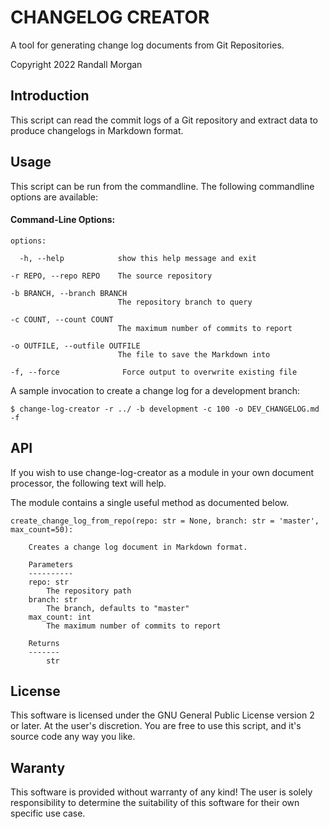 # CHANGELOG CREATOR

A tool for generating change log documents from Git Repositories.

Copyright 2022 Randall Morgan

## Introduction

This script can read the commit logs of a Git repository and 
extract data to produce changelogs in Markdown format.

## Usage

This script can be run from the commandline. The following 
commandline options are available:

#### Command-Line Options:

```
options:

  -h, --help            show this help message and exit
  
-r REPO, --repo REPO    The source repository
  
-b BRANCH, --branch BRANCH
                        The repository branch to query

-c COUNT, --count COUNT
                        The maximum number of commits to report

-o OUTFILE, --outfile OUTFILE
                        The file to save the Markdown into

-f, --force              Force output to overwrite existing file
```

A sample invocation to create a change log for a development branch:
```
$ change-log-creator -r ../ -b development -c 100 -o DEV_CHANGELOG.md -f
```

## API

If you wish to use change-log-creator as a module in your own 
document processor, the following text will help.

The module contains a single useful method as documented below.

```
create_change_log_from_repo(repo: str = None, branch: str = 'master', max_count=50):

    Creates a change log document in Markdown format.

    Parameters
    ----------
    repo: str
        The repository path
    branch: str
        The branch, defaults to "master"
    max_count: int
        The maximum number of commits to report

    Returns
    -------
        str
```


## License
This software is licensed under the GNU General Public License 
version 2 or later. At the user's discretion. You are free to
use this script, and it's source code any way you like. 

## Waranty
This software is provided without warranty of any kind! The user is 
solely responsibility to determine the suitability of this software 
for their own specific use case.
